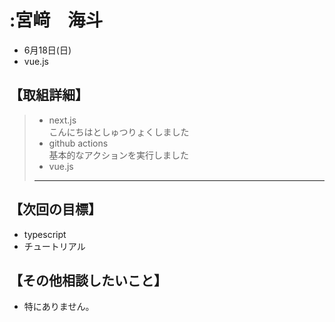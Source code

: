 # :宮﨑　海斗
- 6月18日(日)  
- vue.js 
## 【取組詳細】  
> - next.js  
> こんにちはとしゅつりょくしました  
> - github actions  
> 基本的なアクションを実行しました
> - vue.js
> ----------------
## 【次回の目標】  
- typescript
- チュートリアル
## 【その他相談したいこと】  
- 特にありません。  
